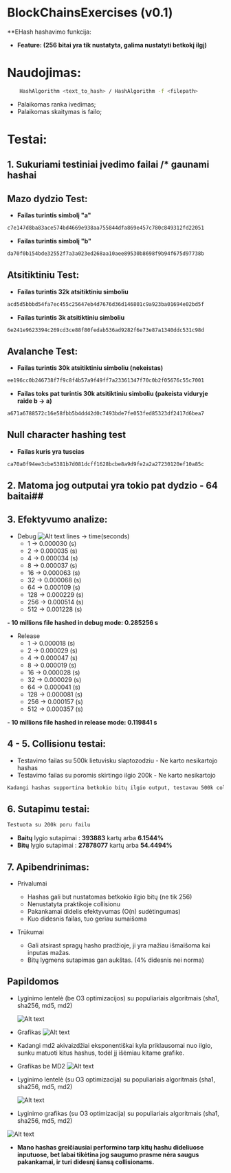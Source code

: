 # **BlockChainsExercises (v0.1)** #

**EHash hashavimo funkcija:
* **Feature: (256 bitai yra tik nustatyta, galima nustatyti betkokį ilgį)**

# Naudojimas:
```sh
    HashAlgorithm <text_to_hash> / HashAlgorithm -f <filepath>
```
* Palaikomas ranka ivedimas;
* Palaikomas skaitymas is failo;

# Testai:

## 1. Sukuriami testiniai įvedimo failai /* gaunami hashai ##

## **Mazo dydzio Test:** ##
* **Failas turintis simbolį "a"**
```txt
c7e147d8ba83ace574bd4669e938aa755844dfa869e457c780c849312fd22051
```
* **Failas turintis simbolį "b"**
```txt
da70f0b154bde32552f7a3a023ed268aa10aee89530b8698f9b94f675d97738b
```
## **Atsitiktiniu Test:** ##

* **Failas turintis 32k atsitiktiniu simboliu**
```txt
acd5d5bbbd54fa7ec455c25647eb4d7676d36d146801c9a923ba01694e02bd5f
```

* **Failas turintis 3k atsitiktiniu simboliu**
```txt
6e241e9623394c269cd3ce88f80fedab536ad9282f6e73e87a1340ddc531c98d
```
## **Avalanche Test:** ##

* **Failas turintis 30k atsitiktiniu simboliu (nekeistas)**
```txt
ee196cc0b246738f7f9c8f4b57a9f49ff7a23361347f70c0b2f05676c55c7001
```

* **Failas toks pat turintis 30k atsitiktiniu simboliu (pakeista viduryje raide b -> a)**
```txt
a671a6788572c16e58fbb5b4dd42d0c7493bde7fe053fed85323df2417d6bea7
```
## **Null character hashing test** ##

* **Failas kuris yra tuscias**
```txt
ca70a0f94ee3cbe5381b7d081dcff1628bcbe8a9d9fe2a2a27230120ef10a85c
```

## 2. Matoma jog outputai yra tokio pat dydzio - 64 baitai##

## 3. Efektyvumo analize: ##

 - Debug
    ![Alt text](/greicio_testas.png?raw=true "Optional Title")
    lines -> time(seconds)
    * 1 -> 0.000030 (s)
    * 2 -> 0.000035 (s)
    * 4 -> 0.000034 (s)
    * 8 -> 0.000037 (s)
    * 16 -> 0.000063 (s)
    * 32 -> 0.000068 (s)
    * 64 -> 0.000109 (s)
    * 128 -> 0.000229 (s)
    * 256 -> 0.000514 (s)
    * 512 -> 0.001228 (s)

**- 10 millions file hashed in debug mode: 0.285256 s**
- Release
    * 1 -> 0.000018 (s)
    * 2 -> 0.000029 (s)
    * 4 -> 0.000047 (s)
    * 8 -> 0.000019 (s)
    * 16 -> 0.000028 (s)
    * 32 -> 0.000029 (s)
    * 64 -> 0.000041 (s)
    * 128 -> 0.000081 (s)
    * 256 -> 0.000157 (s)
    * 512 -> 0.000357 (s)

**- 10 millions file hashed in release mode: 0.119841 s**


## 4 - 5. Collisionu testai: ##

* Testavimo failas su 500k lietuvisku slaptozodziu - Ne karto nesikartojo hashas
* Testavimo failas su poromis skirtingo ilgio 200k - Ne karto nesikartojo

```txt
Kadangi hashas supportina betkokio bitų ilgio output, testavau 500k collisionų failą su 64bit output hashu (16 baitų ilgio), nebuvo nė karto collisiono 500k dydžio faile.
```

## 6. Sutapimu testai: ##
```txt
Testuota su 200k poru failu
```
* **Baitų** lygio sutapimai : **393883** kartų arba **6.1544%**
* **Bitų** lygio sutapimai  : **27878077** kartų arba **54.4494%**

## 7. Apibendrinimas: ##

- Privalumai

    * Hashas gali but nustatomas betkokio ilgio bitų (ne tik 256)
    * Nenustatyta praktikoje collisionu
    * Pakankamai didelis efektyvumas (O(n) sudėtingumas)
    * Kuo didesnis failas, tuo geriau sumaišoma

- Trūkumai
    * Gali atsirast spragų hasho pradžioje, ji yra mažiau išmaišoma kai inputas mažas.
    * Bitų lygmens sutapimas gan aukštas. (4% didesnis nei norma)


## Papildomos ##

- Lyginimo lentelė (be O3 optimizacijos) su populiariais algoritmais (sha1, sha256, md5, md2)

    ![Alt text](/lyginimo_lentele.png?raw=true "Optional Title")
- Grafikas
    ![Alt text](/lyginimas_grafikas.png?raw=true "Optional Title")
* Kadangi md2 akivaizdžiai eksponentiškai kyla priklausomai nuo ilgio, sunku matuoti kitus hashus, todėl jį išėmiau kitame grafike.

- Grafikas be MD2
    ![Alt text](/lyginimas_grafikas_nomd2.png?raw=true "Optional Title")

- Lyginimo lentelė (su O3 optimizacija) su populiariais algoritmais (sha1, sha256, md5, md2)

    ![Alt text](/lyginimas_o3.png?raw=true "Optional Title")

- Lyginimo grafikas (su O3 optimizacija) su populiariais algoritmais (sha1, sha256, md5, md2)

![Alt text](/lyginimas_grafikaso3.png?raw=true "Optional Title")

* **Mano hashas greičiausiai performino tarp kitų hashu dideliuose inputuose, bet labai tikėtina jog saugumo prasme nėra saugus pakankamai, ir turi didesnį šansą collisionams.**